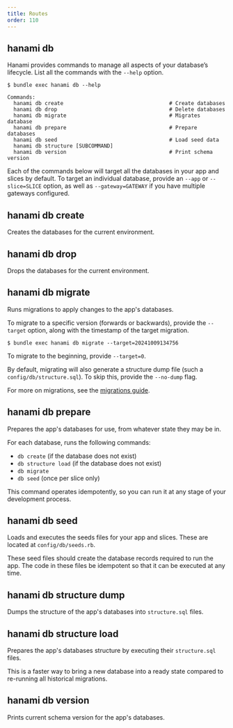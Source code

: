 ```yaml
---
title: Routes
order: 110
---
```


## hanami db

Hanami provides commands to manage all aspects of your database’s lifecycle. List all the commands with the `--help` option.

```shell
$ bundle exec hanami db --help

Commands:
  hanami db create                                  # Create databases
  hanami db drop                                    # Delete databases
  hanami db migrate                                 # Migrates database
  hanami db prepare                                 # Prepare databases
  hanami db seed                                    # Load seed data
  hanami db structure [SUBCOMMAND]
  hanami db version                                 # Print schema version
```

Each of the commands below will target all the databases in your app and slices by default. To target an individual database, provide an `--app` or `--slice=SLICE` option, as well as `--gateway=GATEWAY` if you have multiple gateways configured.

## hanami db create

Creates the databases for the current environment.

## hanami db drop

Drops the databases for the current environment.

## hanami db migrate

Runs migrations to apply changes to the app's databases.

To migrate to a specific version (forwards or backwards), provide the `--target` option, along with the timestamp of the target migration.

```shell
$ bundle exec hanami db migrate --target=20241009134756
```

To migrate to the beginning, provide `--target=0`.

By default, migrating will also generate a structure dump file (such a `config/db/structure.sql`). To skip this, provide the `--no-dump` flag.

For more on migrations, see the [migrations guide](/v2.2/database/migrations/).

## hanami db prepare

Prepares the app's databases for use, from whatever state they may be in.

For each database, runs the following commands:

- `db create` (if the database does not exist)
- `db structure load` (if the database does not exist)
- `db migrate`
- `db seed` (once per slice only)

This command operates idempotently, so you can run it at any stage of your development process.

## hanami db seed

Loads and executes the seeds files for your app and slices. These are located at `config/db/seeds.rb`.

These seed files should create the database records required to run the app. The code in these files be idempotent so that it can be executed at any time.

## hanami db structure dump

Dumps the structure of the app's databases into `structure.sql` files.

## hanami db structure load

Prepares the app's databases structure by executing their `structure.sql` files.

This is a faster way to bring a new database into a ready state compared to re-running all historical migrations.

## hanami db version

Prints current schema version for the app's databases.
